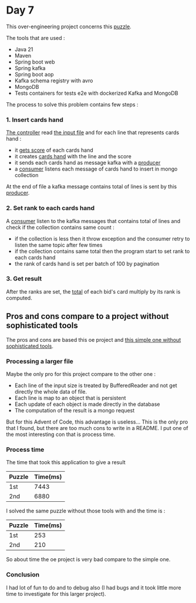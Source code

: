 # Day 7

This over-engineering project concerns this [puzzle](https://adventofcode.com/2023/day/7).

The tools that are used :
- Java 21
- Maven
- Spring boot web
- Spring kafka
- Spring boot aop
- Kafka schema registry with avro
- MongoDB
- Tests containers for tests e2e with dockerized Kafka and MongoDB

The process to solve this problem contains few steps :
### 1. Insert cards hand
[The controller](src/main/java/com/aoc/day7/infrastructure/controller/CamelCardsController.java) read [the input file](src/main/resources/input.txt) and for each line that represents cards hand :
- it [gets score](src/main/java/com/aoc/day7/core/usecase/GetScoreByCards.java) of each cards hand
- it creates [cards hand](src/main/java/com/aoc/day7/core/model/CardsHand.java) with the line and the score
- it sends each cards hand as message kafka with a [producer](src/main/java/com/aoc/day7/infrastructure/kafka/producer/CardsHandWithScoreProducer.java)
- a [consumer](src/main/java/com/aoc/day7/infrastructure/kafka/consumer/CardsHandWithScoreConsumer.java) listens each message of cards hand to insert in mongo collection

At the end of file a kafka message contains total of lines is sent by this [producer](src/main/java/com/aoc/day7/infrastructure/kafka/producer/UpdateCardsHandRankProducer.java).

### 2. Set rank to each cards hand
A [consumer](src/main/java/com/aoc/day7/infrastructure/kafka/consumer/UpdateCardsHandRankConsumer.java) listen to the kafka messages that contains total of lines and check if the collection contains same count :
- if the collection is less then it throw exception and the consumer retry to listen the same topic after few times
- if the collection contains same total then the program start to set rank to each cards hand
- the rank of cards hand is set per batch of 100 by pagination

### 3. Get result
After the ranks are set, the [total](src/main/java/com/aoc/day7/infrastructure/mongo/repository/MongoDBRepository.java?plain=65) of each bid's card multiply by its rank is computed.

## Pros and cons compare to a project without sophisticated tools
The pros and cons are based this oe project and [this simple one without sophisticated tools](https://github.com/masatakaIshii/aoc2023).

### Processing a larger file
Maybe the only pro for this project compare to the other one :
- Each line of the input size is treated by BufferedReader and not get directly the whole data of file.
- Each line is map to an object that is persistent
- Each update of each object is made directly in the database
- The computation of the result is a mongo request

But for this Advent of Code, this advantage is useless...
This is the only pro that I found, but there are too much cons to write in a README. I put one of the most interesting con that is process time.

### Process time
The time that took this application to give a result

| Puzzle      | Time(ms)    |
| ----------- | ----------- |
| 1st         | 7443        |
| 2nd         | 6880        |

I solved the same puzzle without those tools with  and the time is :

| Puzzle      | Time(ms)    |
| ----------- | ----------- |
| 1st         | 253         |
| 2nd         | 210         |

So about time the oe project is very bad compare to the simple one.

### Conclusion
I had lot of fun to do and to debug also (I had bugs and it took little more time to investigate for this larger project).